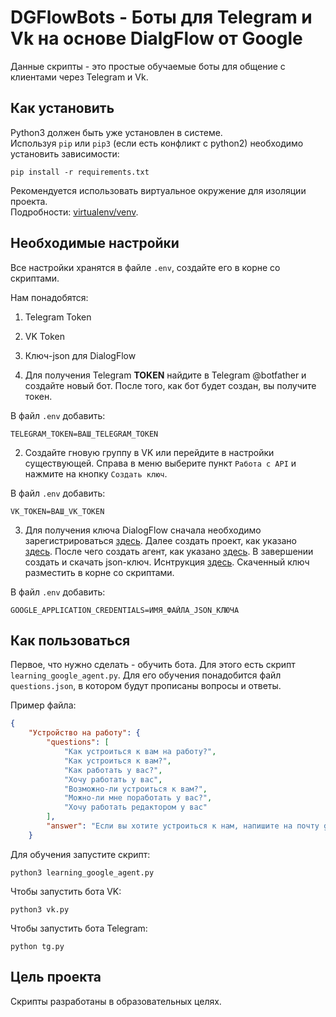 # DGFlowBots - Боты для Telegram и Vk на основе DialgFlow от Google

Данные скрипты - это простые обучаемые боты для общение с клиентами через Telegram и Vk. 

## Как установить

Python3 должен быть уже установлен в системе.  
Используя `pip` или  `pip3`  (если есть конфликт с python2) необходимо установить  зависимости:

```shell
pip install -r requirements.txt
```

Рекомендуется использовать виртуальное окружение для изоляции проекта.  
Подробности: [virtualenv/venv](https://docs.python.org/3/library/venv.html).

## Необходимые настройки

Все настройки хранятся в файле `.env`, создайте его в корне со скриптами.

Нам понадобятся:

1. Telegram Token
2. VK Token
3. Ключ-json для DialogFlow

1. Для получения Telegram **TOKEN** найдите в Telegram @botfather и создайте новый бот. После того, как бот будет создан, вы получите токен.

В файл `.env` добавить:
```shell
TELEGRAM_TOKEN=ВАШ_TELEGRAM_TOKEN
```

2. Создайте гновую группу в VK или перейдите в настройки существующей. Справа в меню выберите пункт `Работа с API` и нажмите на кнопку `Создать ключ`.

В файл `.env` добавить:
```shell
VK_TOKEN=ВАШ_VK_TOKEN
```

3. Для получения ключа DialogFlow сначала необходимо зарегистрироваться [здесь](https://cloud.google.com/).
Далее создать проект, как указано [здесь](https://cloud.google.com/dialogflow/docs/quick/setup).
После чего создать агент, как указано [здесь](https://cloud.google.com/dialogflow/docs/quick/build-agent).
В завершении создать и скачать json-ключ. Иснтрукция [здесь](https://cloud.google.com/docs/authentication/getting-started). Скаченный ключ разместить в корне со скриптами.


В файл `.env` добавить:
```shell
GOOGLE_APPLICATION_CREDENTIALS=ИМЯ_ФАЙЛА_JSON_КЛЮЧА
```

## Как пользоваться

Первое, что нужно сделать - обучить бота. Для этого есть скрипт `learning_google_agent.py`. Для его обучения понадобится файл `questions.json`, в котором будут прописаны вопросы и ответы.

Пример файла:

```json
{
    "Устройство на работу": {
        "questions": [
            "Как устроиться к вам на работу?",
            "Как устроиться к вам?",
            "Как работать у вас?",
            "Хочу работать у вас",
            "Возможно-ли устроиться к вам?",
            "Можно-ли мне поработать у вас?",
            "Хочу работать редактором у вас"
        ],
        "answer": "Если вы хотите устроиться к нам, напишите на почту game-of-verbs@gmail.com мини-эссе о себе и прикрепите ваше портфолио."
    }
```

Для обучения запустите скрипт:

```shell
python3 learning_google_agent.py
```

Чтобы запустить бота VK:

```shell
python3 vk.py
```

Чтобы запустить бота Telegram:

```shell
python tg.py
```

## Цель проекта

Скрипты разработаны в образовательных целях.



